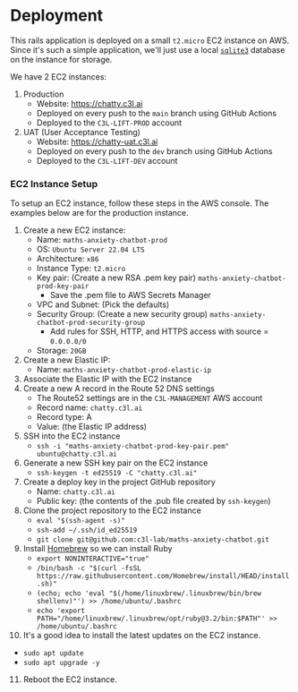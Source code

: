 # Deployment

This rails application is deployed on a small `t2.micro` EC2 instance on AWS.
Since it's such a simple application, we'll just use a local
[`sqlite3`](https://www.sqlite.org/) database on the instance for storage.

We have 2 EC2 instances:

1. Production
   - Website: https://chatty.c3l.ai
   - Deployed on every push to the `main` branch using GitHub Actions
   - Deployed to the `C3L-LIFT-PROD` account
2. UAT (User Acceptance Testing)
   - Website: https://chatty-uat.c3l.ai
   - Deployed on every push to the `dev` branch using GitHub Actions
   - Deployed to the `C3L-LIFT-DEV` account

### EC2 Instance Setup

To setup an EC2 instance, follow these steps in the AWS console. The examples
below are for the production instance.

1. Create a new EC2 instance:
   - Name: `maths-anxiety-chatbot-prod`
   - OS: `Ubuntu Server 22.04 LTS`
   - Architecture: `x86`
   - Instance Type: `t2.micro`
   - Key pair: (Create a new RSA .pem key pair)
     `maths-anxiety-chatbot-prod-key-pair`
     - Save the .pem file to AWS Secrets Manager
   - VPC and Subnet: (Pick the defaults)
   - Security Group: (Create a new security group)
     `maths-anxiety-chatbot-prod-security-group`
     - Add rules for SSH, HTTP, and HTTPS access with source = `0.0.0.0/0`
   - Storage: `20GB`
2. Create a new Elastic IP:
   - Name: `maths-anxiety-chatbot-prod-elastic-ip`
3. Associate the Elastic IP with the EC2 instance
4. Create a new A record in the Route 52 DNS settings
   - The Route52 settings are in the `C3L-MANAGEMENT` AWS account
   - Record name: `chatty.c3l.ai`
   - Record type: A
   - Value: (the Elastic IP address)
5. SSH into the EC2 instance
   - `ssh -i "maths-anxiety-chatbot-prod-key-pair.pem" ubuntu@chatty.c3l.ai`
6. Generate a new SSH key pair on the EC2 instance
   - `ssh-keygen -t ed25519 -C "chatty.c3l.ai"`
7. Create a deploy key in the project GitHub repository
   - Name: `chatty.c3l.ai`
   - Public key: (the contents of the .pub file created by `ssh-keygen`)
8. Clone the project repository to the EC2 instance
   - `eval "$(ssh-agent -s)"`
   - `ssh-add ~/.ssh/id_ed25519`
   - `git clone git@github.com:c3l-lab/maths-anxiety-chatbot.git`
9. Install [Homebrew](https://brew.sh/) so we can install Ruby
   - `export NONINTERACTIVE="true"`
   - `/bin/bash -c "$(curl -fsSL https://raw.githubusercontent.com/Homebrew/install/HEAD/install.sh)"`
   - `(echo; echo 'eval "$(/home/linuxbrew/.linuxbrew/bin/brew shellenv)"') >> /home/ubuntu/.bashrc`
   - `echo 'export PATH="/home/linuxbrew/.linuxbrew/opt/ruby@3.2/bin:$PATH"' >> /home/ubuntu/.bashrc`
10. It's a good idea to install the latest updates on the EC2 instance.
   - `sudo apt update`
   - `sudo apt upgrade -y`
11. Reboot the EC2 instance.
